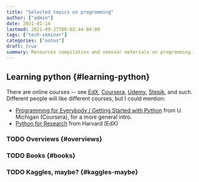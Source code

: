 ```yaml
---
title: "Selected topics on programming"
author: ["admin"]
date: 2021-01-14
lastmod: 2021-09-27T00:02:44-04:00
tags: ["tech-seminar"]
categories: ["notes"]
draft: true
summary: Resources compilation and seminar materials on programming.
---
```


## Learning python {#learning-python}

There are online courses -- see [EdX](https://edx.org), [Coursera](https://coursera.org), [Udemy](https://udemy.com), [Stepik](https://stepik.org), and such.
Different people will like different courses, but I could mention:

-   [Programming for Everybody / Getting Started with Python](https://www.coursera.org/learn/python) from U. Michigan
    (Coursera), for a more general intro.
-   [Python for Research](https://www.edx.org/course/using-python-for-research) from Harvard (EdX)


### <span class="org-todo todo TODO">TODO</span> Overviews {#overviews}


### <span class="org-todo todo TODO">TODO</span> Books {#books}


### <span class="org-todo todo TODO">TODO</span> Kaggles, maybe? {#kaggles-maybe}

